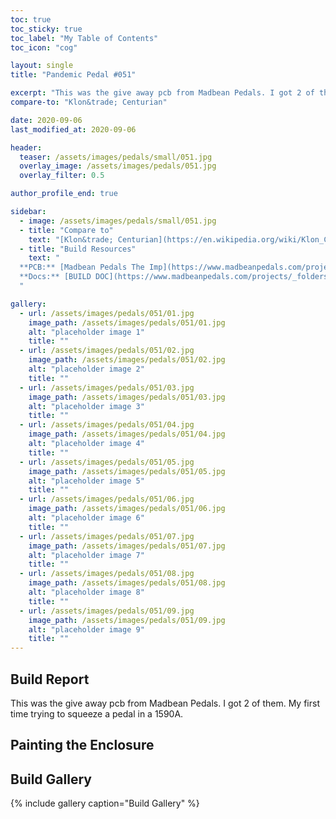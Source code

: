 ```yaml
---
toc: true
toc_sticky: true
toc_label: "My Table of Contents"
toc_icon: "cog"

layout: single
title: "Pandemic Pedal #051"

excerpt: "This was the give away pcb from Madbean Pedals. I got 2 of them. My first time trying to squeeze a pedal in a 1590A."
compare-to: "Klon&trade; Centurian"

date: 2020-09-06
last_modified_at: 2020-09-06

header:
  teaser: /assets/images/pedals/small/051.jpg
  overlay_image: /assets/images/pedals/051.jpg
  overlay_filter: 0.5

author_profile_end: true

sidebar:
  - image: /assets/images/pedals/small/051.jpg
  - title: "Compare to"
    text: "[Klon&trade; Centurian](https://en.wikipedia.org/wiki/Klon_Centaur)"
  - title: "Build Resources"
    text: "
  **PCB:** [Madbean Pedals The Imp](https://www.madbeanpedals.com/projects/index.html)<br>
  **Docs:** [BUILD DOC](https://www.madbeanpedals.com/projects/_folders/1590A/docs/The_IMP.zip)
  "

gallery:
  - url: /assets/images/pedals/051/01.jpg
    image_path: /assets/images/pedals/051/01.jpg
    alt: "placeholder image 1"
    title: ""
  - url: /assets/images/pedals/051/02.jpg
    image_path: /assets/images/pedals/051/02.jpg
    alt: "placeholder image 2"
    title: ""
  - url: /assets/images/pedals/051/03.jpg
    image_path: /assets/images/pedals/051/03.jpg
    alt: "placeholder image 3"
    title: ""
  - url: /assets/images/pedals/051/04.jpg
    image_path: /assets/images/pedals/051/04.jpg
    alt: "placeholder image 4"
    title: ""
  - url: /assets/images/pedals/051/05.jpg
    image_path: /assets/images/pedals/051/05.jpg
    alt: "placeholder image 5"
    title: ""
  - url: /assets/images/pedals/051/06.jpg
    image_path: /assets/images/pedals/051/06.jpg
    alt: "placeholder image 6"
    title: ""
  - url: /assets/images/pedals/051/07.jpg
    image_path: /assets/images/pedals/051/07.jpg
    alt: "placeholder image 7"
    title: ""
  - url: /assets/images/pedals/051/08.jpg
    image_path: /assets/images/pedals/051/08.jpg
    alt: "placeholder image 8"
    title: ""
  - url: /assets/images/pedals/051/09.jpg
    image_path: /assets/images/pedals/051/09.jpg
    alt: "placeholder image 9"
    title: ""
---
```


## Build Report ##

This was the give away pcb from Madbean Pedals. I got 2 of them. My first time trying to squeeze a pedal in a 1590A.

## Painting the Enclosure ##

## Build Gallery ##

{% include gallery caption="Build Gallery" %}